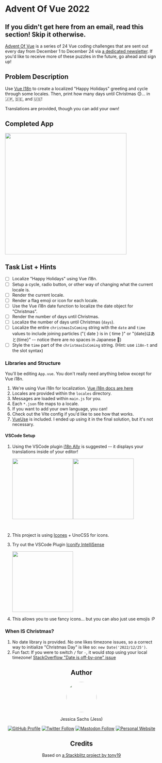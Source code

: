 # Advent Of Vue 2022

## If you didn't get here from an email, read this section! Skip it otherwise.

[Advent Of Vue](https://adventofvue.com) is a series of 24 Vue coding challenges that are sent out every day from December 1 to December 24 via [a dedicated newsletter](https://www.getrevue.co/profile/AdventOfVue). If you'd like to receive more of these puzzles in the future, go ahead and sign up!

## Problem Description

Use [Vue I18n](https://vue-i18n.intlify.dev/) to create a localized "Happy Holidays" greeting and cycle through some locales. Then, print how many days until Christmas 😊... in 🇯🇵, 🇩🇪, and 🇺🇸!

Translations are provided, though you can add your own!

## Completed App

<img src="./completed.gif" width="400px" loop="true">

## Task List + Hints

- [ ] Localize "Happy Holidays" using Vue i18n.
- [ ] Setup a cycle, radio button, or other way of changing what the current locale is.
- [ ] Render the current locale.
- [ ] Render a flag emoji or icon for each locale.
- [ ] Use the Vue i18n date function to localize the date object for "Christmas".
- [ ] Render the number of days until Christmas.
- [ ] Localize the number of days until Christmas (`days`).
- [ ] Localize the entire `christmasIsComing` string with the `date` and `time` values to include joining particles ("{ date } is in { time }" or "{date}はあと{time}" -- notice there are no spaces in Japanese 🤔)
- [ ] Style the `time` part of the `christmasIsComing` string. (Hint: use `i18n-t` and the slot syntax)

### Libraries and Structure

You'll be editing `App.vue`. You don't really need anything below except for Vue i18n.

1. We're using Vue i18n for localization. [Vue i18n docs are here](https://vue-i18n.intlify.dev/)
1. Locales are provided within the `locales` directory.
1. Messages are loaded within `main.js` for you.
1. Each `*.json` file maps to a locale.
1. If you want to add your own language, you can!
1. Check out the Vite config if you'd like to see how that works.
1. [VueUse](https://vueuse.org/) is included. I ended up using it in the final solution, but it's not necessary.

#### VSCode Setup

1. Using the VSCode plugin [i18n Ally](https://github.com/lokalise/i18n-ally) is suggested -- it displays your translations inside of your editor!

    <img src="./i18n-example-2.png" width="200"/><img src="./i18n-example.png" width="200" style="margin-bottom: 30px;"/>
1. This project is using [Icones](https://icones.js.org/collection/twemoji?s=cast) + UnoCSS for icons.
1. Try out the VSCode Plugin [Iconify IntelliSense](https://github.com/antfu/vscode-iconify)

    <img src="./iconify-intellisense-example.png" width="200"/>

1. This allows you to use fancy icons... but you can also just use emojis :P

### When IS Christmas?

1. No date library is provided. No one likes timezone issues, so a correct way to initialize "Christmas Day" is like so: `new Date('2022/12/25')`.
1. Fun fact: If you were to switch `/` for `-`, it would stop using your local timezone! [StackOverflow "Date is off-by-one" issue](https://stackoverflow.com/a/31732581)

<div align="center">
  <h2>Author</h2>
  <a href="https://twitter.com/_JessicaSachs"><img style="display: block; border-radius: 100%" src="https://jess.sh/images/headshots/min/jess-2-square.jpeg" width="100" height="100"></a>

  Jessica Sachs (Jess)

  <div>

<a href="https://github.com/JessicaSachs"><img src="https://img.shields.io/github/followers/jessicasachs.svg?logo=github&label=GitHub&logoColor=161b22&labelColor=white&sanitize=true" alt="GitHub Profile"></a>
<a href="https://twitter.com/_JessicaSachs"><img src="https://img.shields.io/twitter/follow/_JessicaSachs.svg?color=%231ea1f1&label=Twitter&labelColor=white&logo=twitter&style=flat&sanitize=true" alt="Twitter Follow"></a> <a href="https://twitter.com/_JessicaSachs"><img src="https://img.shields.io/mastodon/follow/109243482111211156.svg?color=%236465f8&labelColor=white&domain=https%3A%2F%2Fmastodon.social&label=Mastodon&logo=mastodon&style=flat&sanitize=true" alt="Mastodon Follow"></a> <a href="https://jess.sh"><img src="https://img.shields.io/badge/Personal_Site-Follow?logoColor=deeppink&style=flat&color=white&labelColor=white&logo=windows-terminal
&sanitize=true" alt="Personal Website"></a>

  </div>

  <h2>Credits</h2>

  Based on [a Stackblitz project by tony19](https://stackblitz.com/edit/vue3-vite-starter)
</div>